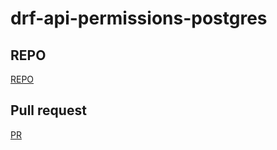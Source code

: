 # drf-api-permissions-postgres

## REPO
[REPO](https://github.com/issasalman/drf-api-permissions-postgres)

## Pull request
[PR](https://github.com/issasalman/drf-api-permissions-postgres/pull/1)
